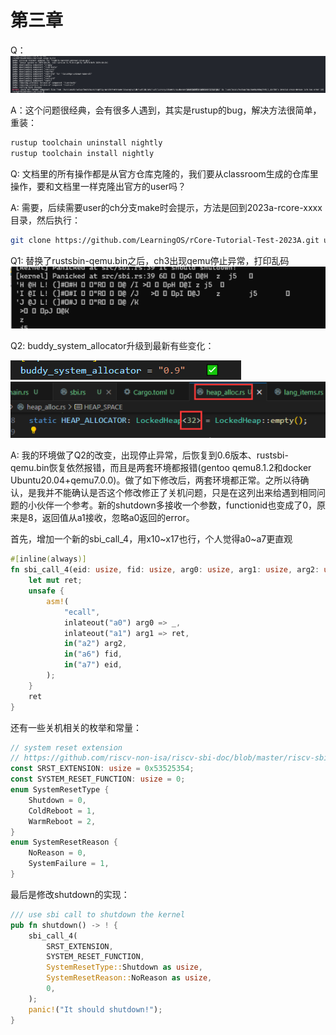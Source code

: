 # 第三章

Q：![Alt text](image.png)

A：这个问题很经典，会有很多人遇到，其实是rustup的bug，解决方法很简单，重装：

```rust
rustup toolchain uninstall nightly
rustup toolchain install nightly
```

Q: 文档里的所有操作都是从官方仓库克隆的，我们要从classroom生成的仓库里操作，要和文档里一样克隆出官方的user吗？

A: 需要，后续需要user的ch分支make时会提示，方法是回到2023a-rcore-xxxx目录，然后执行：

```sh
git clone https://github.com/LearningOS/rCore-Tutorial-Test-2023A.git user
```

Q1:  替换了rustsbin-qemu.bin之后，ch3出现qemu停止异常，打印乱码
![Alt text](image-1.png)

Q2: buddy_system_allocator升级到最新有些变化：

![Alt text](image-2.png)![Alt text](image-3.png)

A: 我的环境做了Q2的改变，出现停止异常，后恢复到0.6版本、rustsbi-qemu.bin恢复依然报错，而且是两套环境都报错(gentoo qemu8.1.2和docker Ubuntu20.04+qemu7.0.0)。做了如下修改后，两套环境都正常。之所以待确认，是我并不能确认是否这个修改修正了关机问题，只是在这列出来给遇到相同问题的小伙伴一个参考。新的shutdown多接收一个参数，functionid也变成了0，原来是8，返回值从a1接收，忽略a0返回的error。

首先，增加一个新的sbi_call_4，用x10~x17也行，个人觉得a0~a7更直观

```rust
#[inline(always)]
fn sbi_call_4(eid: usize, fid: usize, arg0: usize, arg1: usize, arg2: usize) -> usize {
    let mut ret;
    unsafe {
        asm!(
            "ecall",
            inlateout("a0") arg0 => _,
            inlateout("a1") arg1 => ret,
            in("a2") arg2,
            in("a6") fid,
            in("a7") eid,
        );
    }
    ret
}
```

还有一些关机相关的枚举和常量：

```rust
// system reset extension
// https://github.com/riscv-non-isa/riscv-sbi-doc/blob/master/riscv-sbi.adoc#system-reset-extension-eid-0x53525354-srst
const SRST_EXTENSION: usize = 0x53525354;
const SYSTEM_RESET_FUNCTION: usize = 0;
enum SystemResetType {
    Shutdown = 0,
    ColdReboot = 1,
    WarmReboot = 2,
}
enum SystemResetReason {
    NoReason = 0,
    SystemFailure = 1,
}
```

最后是修改shutdown的实现：

```rust
/// use sbi call to shutdown the kernel
pub fn shutdown() -> ! {
    sbi_call_4(
        SRST_EXTENSION,
        SYSTEM_RESET_FUNCTION,
        SystemResetType::Shutdown as usize,
        SystemResetReason::NoReason as usize,
        0,
    );
    panic!("It should shutdown!");
}
```

